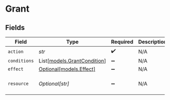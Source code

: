 # Grant


## Fields

| Field                                                      | Type                                                       | Required                                                   | Description                                                | Example                                                    |
| ---------------------------------------------------------- | ---------------------------------------------------------- | ---------------------------------------------------------- | ---------------------------------------------------------- | ---------------------------------------------------------- |
| `action`                                                   | *str*                                                      | :heavy_check_mark:                                         | N/A                                                        | entity-read                                                |
| `conditions`                                               | List[[models.GrantCondition](../models/grantcondition.md)] | :heavy_minus_sign:                                         | N/A                                                        |                                                            |
| `effect`                                                   | [Optional[models.Effect]](../models/effect.md)             | :heavy_minus_sign:                                         | N/A                                                        |                                                            |
| `resource`                                                 | *Optional[str]*                                            | :heavy_minus_sign:                                         | N/A                                                        | entity:123:contact:f7c22299-ca72-4bca-8538-0a88eeefc947    |